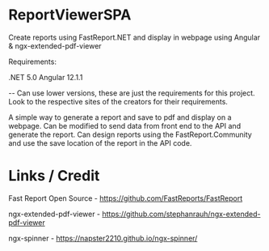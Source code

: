 # ReportViewerSPA
Create reports using FastReport.NET and display in webpage using Angular &amp; ngx-extended-pdf-viewer


Requirements: 

.NET 5.0 
Angular 12.1.1

-- Can use lower versions, these are just the requirements for this project. Look to the respective sites of the creators for their requirements.

A simple way to generate a report and save to pdf and display on a webpage. Can be modified to send data from front end to the API and generate the report. 
Can design reports using the FastReport.Community and use the save location of the report in the API code. 


# Links / Credit

Fast Report Open Source - https://github.com/FastReports/FastReport

ngx-extended-pdf-viewer - https://github.com/stephanrauh/ngx-extended-pdf-viewer

ngx-spinner - https://napster2210.github.io/ngx-spinner/
